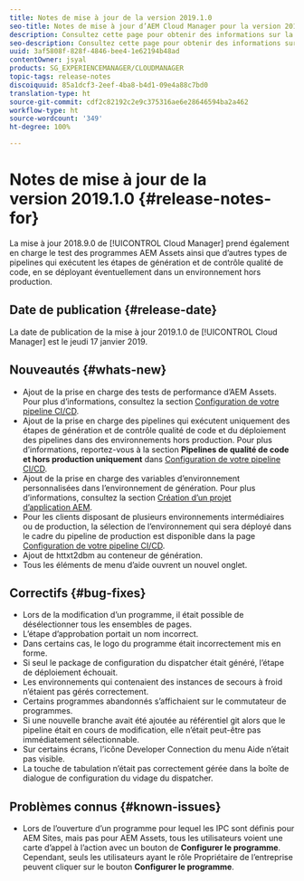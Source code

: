 ```yaml
---
title: Notes de mise à jour de la version 2019.1.0
seo-title: Notes de mise à jour d’AEM Cloud Manager pour la version 2019.1.0
description: Consultez cette page pour obtenir des informations sur la version 2019.1.0 de Cloud Manager.
seo-description: Consultez cette page pour obtenir des informations sur la version 2019.1.0 d’AEM Cloud Manager.
uuid: 3af5808f-828f-4846-bee4-1e62194b48ad
contentOwner: jsyal
products: SG_EXPERIENCEMANAGER/CLOUDMANAGER
topic-tags: release-notes
discoiquuid: 85a1dcf3-2eef-4ba8-b4d1-09e4a88c7bd0
translation-type: ht
source-git-commit: cdf2c82192c2e9c375316ae6e28646594ba2a462
workflow-type: ht
source-wordcount: '349'
ht-degree: 100%

---
```



# Notes de mise à jour de la version 2019.1.0 {#release-notes-for}

La mise à jour 2018.9.0 de [!UICONTROL Cloud Manager] prend également en charge le test des programmes AEM Assets ainsi que d’autres types de pipelines qui exécutent les étapes de génération et de contrôle qualité de code, en se déployant éventuellement dans un environnement hors production.

## Date de publication {#release-date}

La date de publication de la mise à jour 2019.1.0 de [!UICONTROL Cloud Manager] est le jeudi 17 janvier 2019.

## Nouveautés {#whats-new}

* Ajout de la prise en charge des tests de performance d’AEM Assets. Pour plus d’informations, consultez la section [Configuration de votre pipeline CI/CD](configuring-pipeline.md).
* Ajout de la prise en charge des pipelines qui exécutent uniquement des étapes de génération et de contrôle qualité de code et du déploiement des pipelines dans des environnements hors production. Pour plus d’informations, reportez-vous à la section **Pipelines de qualité de code et hors production uniquement** dans [Configuration de votre pipeline CI/CD](configuring-pipeline.md).
* Ajout de la prise en charge des variables d’environnement personnalisées dans l’environnement de génération. Pour plus d’informations, consultez la section [Création d’un projet d’application AEM](/help/using/create-an-application-project.md).
* Pour les clients disposant de plusieurs environnements intermédiaires ou de production, la sélection de l’environnement qui sera déployé dans le cadre du pipeline de production est disponible dans la page [Configuration de votre pipeline CI/CD](configuring-pipeline.md).
* Ajout de httxt2dbm au conteneur de génération.
* Tous les éléments de menu d’aide ouvrent un nouvel onglet.

## Correctifs {#bug-fixes}

* Lors de la modification d’un programme, il était possible de désélectionner tous les ensembles de pages.
* L’étape d’approbation portait un nom incorrect.
* Dans certains cas, le logo du programme était incorrectement mis en forme.
* Si seul le package de configuration du dispatcher était généré, l’étape de déploiement échouait.
* Les environnements qui contenaient des instances de secours à froid n’étaient pas gérés correctement.
* Certains programmes abandonnés s’affichaient sur le commutateur de programmes.
* Si une nouvelle branche avait été ajoutée au référentiel git alors que le pipeline était en cours de modification, elle n’était peut-être pas immédiatement sélectionnable.
* Sur certains écrans, l’icône Developer Connection du menu Aide n’était pas visible.
* La touche de tabulation n’était pas correctement gérée dans la boîte de dialogue de configuration du vidage du dispatcher.

## Problèmes connus {#known-issues}

* Lors de l’ouverture d’un programme pour lequel les IPC sont définis pour AEM Sites, mais pas pour AEM Assets, tous les utilisateurs voient une carte d’appel à l’action avec un bouton de **Configurer le programme**. Cependant, seuls les utilisateurs ayant le rôle Propriétaire de l’entreprise peuvent cliquer sur le bouton **Configurer le programme**.